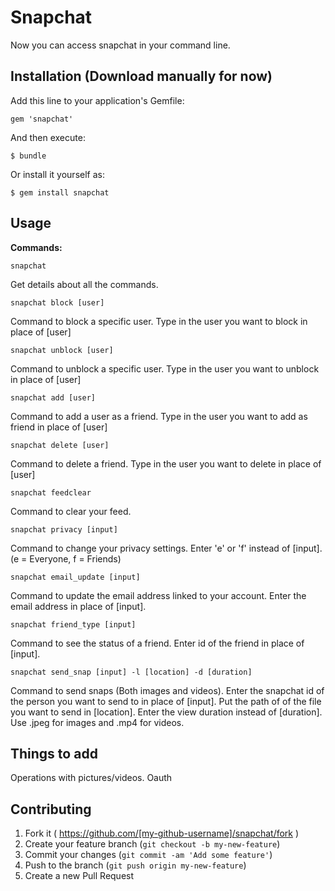 # Snapchat

Now you can access snapchat in your command line. 

## Installation (Download manually for now)

Add this line to your application's Gemfile:

    gem 'snapchat'

And then execute:

    $ bundle

Or install it yourself as:

    $ gem install snapchat

## Usage

<b>Commands:</b>

    snapchat
    
Get details about all the commands. 

    snapchat block [user]

Command to block a specific user. Type in the user you want to block in place of [user]

    snapchat unblock [user]

Command to unblock a specific user. Type in the user you want to unblock in place of [user]

	snapchat add [user]

Command to add a user as a friend. Type in the user you want to add as friend in place of [user]

	snapchat delete [user]

Command to delete a friend. Type in the user you want to delete in place of [user]

	snapchat feedclear

Command to clear your feed.

	snapchat privacy [input]

Command to change your privacy settings. Enter 'e' or 'f' instead of [input]. 
(e = Everyone, f = Friends)

    snapchat email_update [input]

Command to update the email address linked to your account. Enter the email address in place of [input].

	snapchat friend_type [input]

Command to see the status of a friend. Enter id of the friend in place of [input].

	snapchat send_snap [input] -l [location] -d [duration]

Command to send snaps (Both images and videos). Enter the snapchat id of the person you want to send to in place of [input]. Put the path of of the file you want to send in [location]. Enter the view duration instead of [duration]. Use .jpeg for images and .mp4 for videos.

## Things to add

Operations with pictures/videos.
Oauth

## Contributing

1. Fork it ( https://github.com/[my-github-username]/snapchat/fork )
2. Create your feature branch (`git checkout -b my-new-feature`)
3. Commit your changes (`git commit -am 'Add some feature'`)
4. Push to the branch (`git push origin my-new-feature`)
5. Create a new Pull Request
